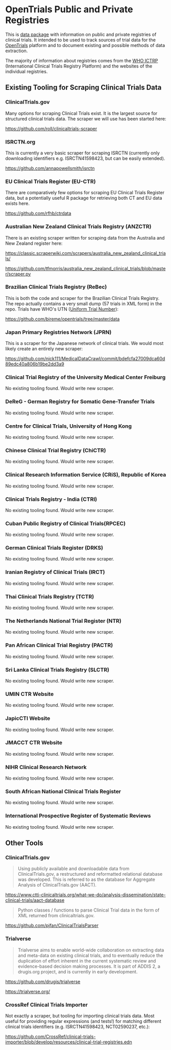# OpenTrials Public and Private Registries

This is [data package](http://dataprotocols.org/data-packages/) with
information on public and private registries of clinical trials.  It
intended to be used to track sources of trial data for the
[OpenTrials](http://opentrials.net) platform and to document existing
and possible methods of data extraction.

The majority of information about registries comes from the
[WHO ICTRP](http://www.who.int/ictrp/network/primary/en/)
(International Clinical Trials Registry Platform) and the websites of
the individual registries.

## Existing Tooling for Scraping Clinical Trials Data

### ClinicalTrials.gov

Many options for scraping Clinical Trials exist.  It is the largest
source for structured clinical trials data.  The scraper we will use
has been started here:

https://github.com/roll/clinicaltrials-scraper

### ISRCTN.org

This is currently a very basic scraper for scraping ISRCTN (currently
only downloading identifiers e.g. ISRCTN41598423, but can be easily
extended).

https://github.com/annapowellsmith/isrctn

### EU Clinical Trials Register (EU-CTR)

There are comparatively few options for scraping EU Clinical Trials
Register data, but a potentially useful R package for retrieving both
CT and EU data exists here.

https://github.com/rfhb/ctrdata

### Australian New Zealand Clinical Trials Registry (ANZCTR)

There is an existing scraper written for scraping data from the
Australia and New Zealand register here:

https://classic.scraperwiki.com/scrapers/australia_new_zealand_clinical_trials/

https://github.com/tfmorris/australia_new_zealand_clinical_trials/blob/master/scraper.py

### Brazilian Clinical Trials Registry (ReBec)

This is both the code and scraper for the Brazilian Clinical Trials
Registry.  The repo actually contains a very small dump (57 trials in
XML form) in the repo.  Trials have WHO's UTN
([Uniform Trial Number](http://www.who.int/ictrp/unambiguous_identification/utn/en/)):

https://github.com/bireme/opentrials/tree/master/data

### Japan Primary Registries Network (JPRN)

This is a scraper for the Japanese network of clinical trials.  We
would most likely create an entirely new scraper:

https://github.com/nick111/MedicalDataCrawl/commit/bdefcfa27009dca60d89edc40a806b19be2dd3a9

### Clinical Trial Registry of the University Medical Center Freiburg

No existing tooling found.  Would write new scraper.

### DeReG - German Registry for Somatic Gene-Transfer Trials

No existing tooling found.  Would write new scraper.

### Centre for Clinical Trials, University of Hong Kong

No existing tooling found.  Would write new scraper.

### Chinese Clinical Trial Registry (ChiCTR)

No existing tooling found.  Would write new scraper.

### Clinical Research Information Service (CRiS), Republic of Korea

No existing tooling found.  Would write new scraper.

### Clinical Trials Registry - India (CTRI)

No existing tooling found.  Would write new scraper.

### Cuban Public Registry of Clinical Trials(RPCEC)

No existing tooling found.  Would write new scraper.

### German Clinical Trials Register (DRKS)

No existing tooling found.  Would write new scraper.

### Iranian Registry of Clinical Trials (IRCT)

No existing tooling found.  Would write new scraper.

### Thai Clinical Trials Registry (TCTR)

No existing tooling found.  Would write new scraper.

### The Netherlands National Trial Register (NTR)

No existing tooling found.  Would write new scraper.

### Pan African Clinical Trial Registry (PACTR)

No existing tooling found.  Would write new scraper.

### Sri Lanka Clinical Trials Registry (SLCTR)

No existing tooling found.  Would write new scraper.

### UMIN CTR Website

No existing tooling found.  Would write new scraper.

### JapicCTI Website

No existing tooling found.  Would write new scraper.

### JMACCT CTR Website

No existing tooling found.  Would write new scraper.

### NIHR Clinical Research Network

No existing tooling found.  Would write new scraper.

### South African National Clinical Trials Register

No existing tooling found.  Would write new scraper.

### International Prospective Register of Systematic Reviews

No existing tooling found.  Would write new scraper.

## Other Tools

### ClinicalTrials.gov

> Using publicly available and downloadable data from
> ClinicalTrials.gov, a restructured and reformatted relational
> database was developed. This is referred to as the database for
> Aggregate Analysis of ClinicalTrials.gov (AACT).

https://www.ctti-clinicaltrials.org/what-we-do/analysis-dissemination/state-clinical-trials/aact-database

> Python classes / functions to parse Clinical Trial data in the form
> of XML returned from clinicaltrials.gov.

https://github.com/pjfan/ClinicalTrialsParser

### Trialverse

> Trialverse aims to enable world-wide collaboration on extracting
> data and meta-data on existing clinical trials, and to eventually
> reduce the duplication of effort inherent in the current systematic
> review and evidence-based decision making processes. It is part of
> ADDIS 2, a drugis.org project, and is currently in early
> development.

https://github.com/drugis/trialverse

https://trialverse.org/

### CrossRef Clinical Trials Importer

Not exactly a scraper, but tooling for importing clinical trials data.
Most useful for providing regular expressions (and tests!) for
matching different clinical trials identifiers (e.g. ISRCTN41598423,
NCT02590237, etc.):

https://github.com/CrossRef/clinical-trials-importer/blob/develop/resources/clinical-trial-registries.edn

